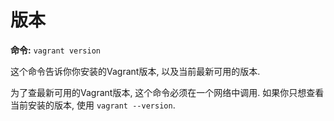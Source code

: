 版本
==========

**命令:** `vagrant version`

这个命令告诉你你安装的Vagrant版本, 以及当前最新可用的版本.

为了查最新可用的Vagrant版本, 这个命令必须在一个网络中调用. 如果你只想查看当前安装的版本, 使用 `vagrant --version`.
